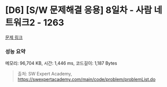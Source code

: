 # [D6] [S/W 문제해결 응용] 8일차 - 사람 네트워크2 - 1263 

[문제 링크](https://swexpertacademy.com/main/code/problem/problemDetail.do?contestProbId=AV18P2B6Iu8CFAZN) 

### 성능 요약

메모리: 96,704 KB, 시간: 1,446 ms, 코드길이: 1,187 Bytes



> 출처: SW Expert Academy, https://swexpertacademy.com/main/code/problem/problemList.do